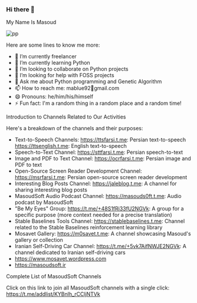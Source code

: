 ### Hi there 👋
My Name Is Masoud


![pp](https://avatars.githubusercontent.com/u/5004900?s=400&v=4)


Here are some lines to know me more:

- 🔭 I’m currently freelancer
- 🌱 I’m currently learning Python
- 👯 I’m looking to collaborate on Python projects
- 🤔 I’m looking for help with FOSS projects
- 💬 Ask me about Python programming and Genetic Algorithm
- 📫 How to reach me: mablue92📎gmail.com
- 😄 Pronouns: he/him/his/himself
- ⚡ Fun fact: I'm a random thing in a random place and a random time!


Introduction to Channels Related to Our Activities

Here's a breakdown of the channels and their purposes:

* Text-to-Speech Channels:
    https://ttsfarsi.t.me: Persian text-to-speech
    https://ttsenglish.t.me: English text-to-speech
* Speech-to-Text Channel:
    https://sttfarsi.t.me: Persian speech-to-text
* Image and PDF to Text Channel:
    https://ocrfarsi.t.me: Persian image and PDF to text
* Open-Source Screen Reader Development Channel:
    https://msrfarsi.t.me: Persian open-source screen reader development
* Interesting Blog Posts Channel:
    https://jaleblog.t.me: A channel for sharing interesting blog posts
* MasoudSoft Audio Podcast Channel:
    https://masouds0ft.t.me: Audio podcast by MasoudSoft
* "Be My Eyes" Group:
    https://t.me/+48S1fRi33fU2NGVk: A group for a specific purpose (more context needed for a precise translation)
* Stable Baselines Tools Channel:
    https://stablebaselines.t.me: Channel related to the Stable Baselines reinforcement learning library
* Mosavet Gallery:
    https://m0savet.t.me: A channel showcasing Masoud's gallery or collection
* Iranian Self-Driving Car Channel:
    https://t.me/+5vk7AifNWJE2NGVk: A channel dedicated to Iranian self-driving cars
* https://www.mosavet.wordpress.com
* https://masoudsoft.ir
  
Complete List of MasoudSoft Channels

Click on this link to join all MasoudSoft channels with a single click: https://t.me/addlist/KYBnlh_rCCljNTVk
